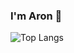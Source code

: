 ### I'm Aron 👋

![Top Langs](https://github-readme-stats.vercel.app/api/top-langs/?username=aronbarbosag&hide_progress=false)
